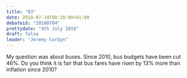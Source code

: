 ```yaml
---
title: "03"
date: 2018-07-10T08:28:00+01:00
debateid: "20180704"
prettydate: "4th July 2018"
draft: false
leader: "Jeremy Corbyn"
---
```


My question was about buses. Since 2010, bus budgets have been cut 46%. Do you think it is fair that bus fares have risen by 13% more than inflation since 2010?